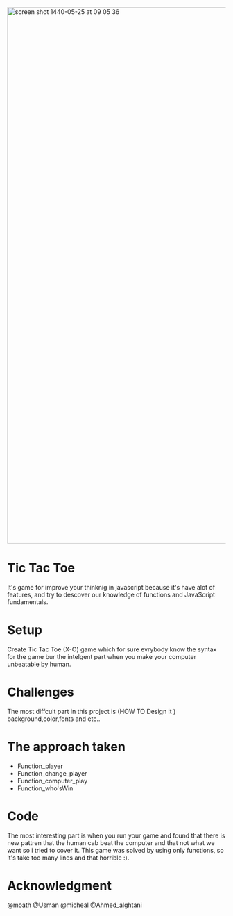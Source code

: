 <img width="1236" alt="screen shot 1440-05-25 at 09 05 36" src="https://user-images.githubusercontent.com/45919680/52034011-14ddfe80-2538-11e9-8b91-8fe33b132f2d.png">

# Tic Tac Toe 


It's game for improve your thinknig in javascript because it's have alot of features, and try to descover our  knowledge of functions and JavaScript fundamentals.

# Setup

Create Tic Tac Toe (X-O) game which for sure evrybody know the syntax for the game bur the intelgent part when you make your computer unbeatable by human. 

# Challenges 

The most diffcult part in this project is (HOW TO Design it ) background,color,fonts and etc..

# The approach taken

* Function_player
* Function_change_player
* Function_computer_play
* Function_who'sWin

# Code 
The most interesting part is when you run your game and found that there is new pattren that the human cab beat the computer and that not what we want so i tried to cover it.
This game was solved by using only functions, so it's take too many lines and that horrible :).

#  Acknowledgment

@moath
@Usman
@micheal
@Ahmed_alghtani


